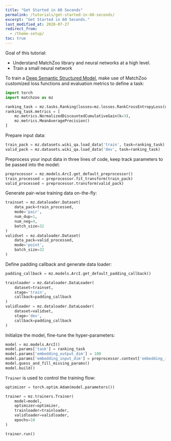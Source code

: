 ```yaml
---
title: "Get Started in 60 Seconds"
permalink: /tutorials/get-started-in-60-seconds/
excerpt: "Get Started in 60 Seconds."
last_modified_at: 2020-07-27
redirect_from:
  - /theme-setup/
toc: true
---
```


Goal of this tutorial:

- Understand MatchZoo library and neural networks at a high level.
- Train a small neural network

To train a [Deep Semantic Structured Model](https://www.microsoft.com/en-us/research/project/dssm/), make use of MatchZoo customized loss functions and evaluation metrics to define a task:

```python
import torch
import matchzoo as mz

ranking_task = mz.tasks.Ranking(losses=mz.losses.RankCrossEntropyLoss(num_neg=4))
ranking_task.metrics = [
    mz.metrics.NormalizedDiscountedCumulativeGain(k=3),
    mz.metrics.MeanAveragePrecision()
]
```

Prepare input data:

```python
train_pack = mz.datasets.wiki_qa.load_data('train', task=ranking_task)
valid_pack = mz.datasets.wiki_qa.load_data('dev', task=ranking_task)
```

Preprocess your input data in three lines of code, keep track parameters to be passed into the model:

```python
preprocessor = mz.models.ArcI.get_default_preprocessor()
train_processed = preprocessor.fit_transform(train_pack)
valid_processed = preprocessor.transform(valid_pack)
```

Generate pair-wise training data on-the-fly:
```python
trainset = mz.dataloader.Dataset(
    data_pack=train_processed,
    mode='pair',
    num_dup=1,
    num_neg=4,
    batch_size=32
)
validset = mz.dataloader.Dataset(
    data_pack=valid_processed,
    mode='point',
    batch_size=32
)
```

Define padding callback and generate data loader:
```python
padding_callback = mz.models.ArcI.get_default_padding_callback()

trainloader = mz.dataloader.DataLoader(
    dataset=trainset,
    stage='train',
    callback=padding_callback
)
validloader = mz.dataloader.DataLoader(
    dataset=validset,
    stage='dev',
    callback=padding_callback
)
```

Initialize the model, fine-tune the hyper-parameters:

```python
model = mz.models.ArcI()
model.params['task'] = ranking_task
model.params['embedding_output_dim'] = 100
model.params['embedding_input_dim'] = preprocessor.context['embedding_input_dim']
model.guess_and_fill_missing_params()
model.build()
```

`Trainer` is used to control the training flow:

```python
optimizer = torch.optim.Adam(model.parameters())

trainer = mz.trainers.Trainer(
    model=model,
    optimizer=optimizer,
    trainloader=trainloader,
    validloader=validloader,
    epochs=10
)

trainer.run()
```